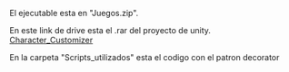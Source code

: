 El ejecutable esta en "Juegos.zip".

En este link de drive esta el .rar del proyecto de unity.  [Character_Customizer](https://drive.google.com/file/d/1EZAmEzrcy4q46l_8YVp6_PsUIoUlTHQz/view?usp=sharing)

En la carpeta "Scripts_utilizados" esta el codigo con el patron decorator

